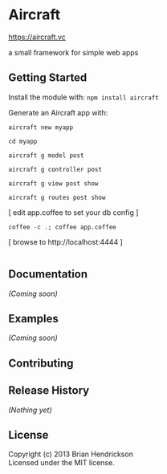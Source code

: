 # Aircraft

https://aircraft.vc

a small framework for simple web apps

## Getting Started
Install the module with: `npm install aircraft`

Generate an Aircraft app with:

`aircraft new myapp`

`cd myapp`

`aircraft g model post`

`aircraft g controller post`

`aircraft g view post show`

`aircraft g routes post show`

[ edit app.coffee to set your db config ]

`coffee -c .; coffee app.coffee`

[ browse to http://localhost:4444 ]

```javascript


```

## Documentation
_(Coming soon)_

## Examples
_(Coming soon)_

## Contributing

## Release History
_(Nothing yet)_

## License
Copyright (c) 2013 Brian Hendrickson  
Licensed under the MIT license.

